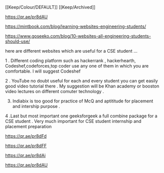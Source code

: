 [[Keep/Colour/DEFAULT]] [[Keep/Archived]] 

https://qr.ae/pr8dAU

https://mintbook.com/blog/learning-websites-engineering-students/

https://www.goseeko.com/blog/10-websites-all-engineering-students-should-use/

here are different websites which are useful for a CSE student …

1 . Different coding platform such as hackerrank , hackerhearth, Codeshef,codeforces,top coder use any one of them in which you are comfortable. I will suggest Codeshef

2 . YouTube no doubt useful for each and every student you can get easily good video tutorial there . My suggestion will be Khan academy or booston video lectures on different comuter technology .

3. Indiabix is too good for practice of McQ and aptititude for placement and intership purpose .

4 .Last but most important one geeksforgeek a full combine package for a CSE student . Very much important for CSE student internship and placement preparation



https://qr.ae/pr8dFd

https://qr.ae/pr8dFF

https://qr.ae/pr8dAi

https://qr.ae/pr8dAU



